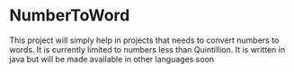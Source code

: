 # NumberToWord
This project will simply help in projects that needs to convert numbers to words. It is currently limited to numbers less than Quintillion. It is written in java but will be made available in other languages soon
